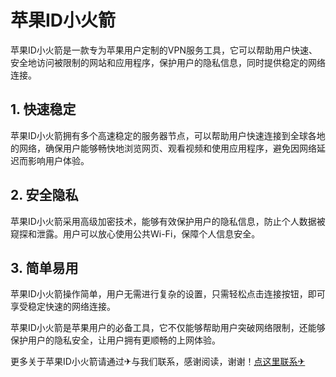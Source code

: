 # 苹果ID小火箭

苹果ID小火箭是一款专为苹果用户定制的VPN服务工具，它可以帮助用户快速、安全地访问被限制的网站和应用程序，保护用户的隐私信息，同时提供稳定的网络连接。

## 1. 快速稳定

苹果ID小火箭拥有多个高速稳定的服务器节点，可以帮助用户快速连接到全球各地的网络，确保用户能够畅快地浏览网页、观看视频和使用应用程序，避免因网络延迟而影响用户体验。

## 2. 安全隐私

苹果ID小火箭采用高级加密技术，能够有效保护用户的隐私信息，防止个人数据被窥探和泄露。用户可以放心使用公共Wi-Fi，保障个人信息安全。

## 3. 简单易用

苹果ID小火箭操作简单，用户无需进行复杂的设置，只需轻松点击连接按钮，即可享受稳定快速的网络连接。

苹果ID小火箭是苹果用户的必备工具，它不仅能够帮助用户突破网络限制，还能够保护用户的隐私安全，让用户拥有更顺畅的上网体验。

更多关于苹果ID小火箭请通过✈与我们联系，感谢阅读，谢谢！[点这里联系✈](https://ss.k02.cc)